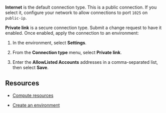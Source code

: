 **Internet** is the default connection type. This is a public connection. If you select it, configure your network to allow connections to port `1025` on `public-ip`.

**Private link** is a secure connection type. Submit a change request to have it enabled. Once enabled, apply the connection to an environment:

1.  In the environment, select **Settings**.


1.  From the **Connection type** menu, select **Private link**.


1.  Enter the **AllowListed Accounts** addresses in a comma-separated list, then select **Save**.


## Resources


-   [Compute resources](nmr1658424425362.md)


-   [Create an environment](qiv1640281527006.md)


